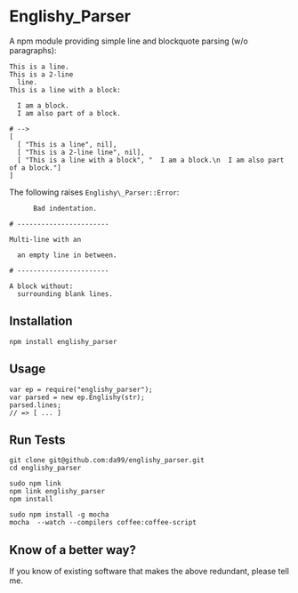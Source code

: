 
Englishy_Parser
================

A npm module providing simple line and blockquote parsing (w/o paragraphs):

    This is a line.
    This is a 2-line
      line.
    This is a line with a block:
      
      I am a block.
      I am also part of a block.

    # -->
    [ 
      [ "This is a line", nil],
      [ "This is a 2-line line", nil],
      [ "This is a line with a block", "  I am a block.\n  I am also part of a block."]
    ]

The following raises `Englishy\_Parser::Error`:

          Bad indentation.
          
    # -----------------------
    
    Multi-line with an
      
      an empty line in between.

    # -----------------------
    
    A block without:
      surrounding blank lines.
      


Installation
------------

    npm install englishy_parser

Usage
------

    var ep = require("englishy_parser");
    var parsed = new ep.Englishy(str);
    parsed.lines; 
    // => [ ... ]


Run Tests
---------

    git clone git@github.com:da99/englishy_parser.git
    cd englishy_parser
    
    sudo npm link
    npm link englishy_parser
    npm install

    sudo npm install -g mocha
    mocha  --watch --compilers coffee:coffee-script 

Know of a better way?
-----------------------------

If you know of existing software that makes the above redundant,
please tell me.

